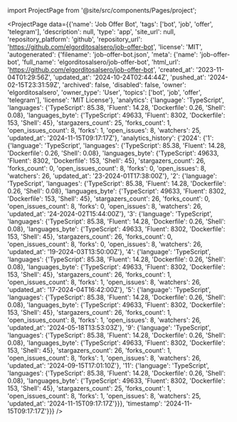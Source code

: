 
import ProjectPage from '@site/src/components/Pages/project';

<ProjectPage
    data={{'name': 'Job Offer Bot', 'tags': ['bot', 'job', 'offer', 'telegram'], 'description': null, 'type': 'app', 'site_url': null, 'repository_platform': 'github', 'repository_url': 'https://github.com/elgorditosalsero/job-offer-bot', 'license': 'MIT', 'autogenerated': {'filename': 'job-offer-bot.json', 'meta': {'name': 'job-offer-bot', 'full_name': 'elgorditosalsero/job-offer-bot', 'html_url': 'https://github.com/elgorditosalsero/job-offer-bot', 'created_at': '2023-11-04T01:29:56Z', 'updated_at': '2024-10-24T02:44:44Z', 'pushed_at': '2024-02-15T23:31:59Z', 'archived': false, 'disabled': false, 'owner': 'elgorditosalsero', 'owner_type': 'User', 'topics': ['bot', 'job', 'offer', 'telegram'], 'license': 'MIT License'}, 'analytics': {'language': 'TypeScript', 'languages': {'TypeScript': 85.38, 'Fluent': 14.28, 'Dockerfile': 0.26, 'Shell': 0.08}, 'languages_byte': {'TypeScript': 49633, 'Fluent': 8302, 'Dockerfile': 153, 'Shell': 45}, 'stargazers_count': 25, 'forks_count': 1, 'open_issues_count': 8, 'forks': 1, 'open_issues': 8, 'watchers': 25, 'updated_at': '2024-11-15T09:17:17Z'}, 'analytics_history': {'2024': {'1': {'language': 'TypeScript', 'languages': {'TypeScript': 85.38, 'Fluent': 14.28, 'Dockerfile': 0.26, 'Shell': 0.08}, 'languages_byte': {'TypeScript': 49633, 'Fluent': 8302, 'Dockerfile': 153, 'Shell': 45}, 'stargazers_count': 26, 'forks_count': 0, 'open_issues_count': 8, 'forks': 0, 'open_issues': 8, 'watchers': 26, 'updated_at': '23-2024-01T17:38:00Z'}, '2': {'language': 'TypeScript', 'languages': {'TypeScript': 85.38, 'Fluent': 14.28, 'Dockerfile': 0.26, 'Shell': 0.08}, 'languages_byte': {'TypeScript': 49633, 'Fluent': 8302, 'Dockerfile': 153, 'Shell': 45}, 'stargazers_count': 26, 'forks_count': 0, 'open_issues_count': 8, 'forks': 0, 'open_issues': 8, 'watchers': 26, 'updated_at': '24-2024-02T15:44:00Z'}, '3': {'language': 'TypeScript', 'languages': {'TypeScript': 85.38, 'Fluent': 14.28, 'Dockerfile': 0.26, 'Shell': 0.08}, 'languages_byte': {'TypeScript': 49633, 'Fluent': 8302, 'Dockerfile': 153, 'Shell': 45}, 'stargazers_count': 26, 'forks_count': 0, 'open_issues_count': 8, 'forks': 0, 'open_issues': 8, 'watchers': 26, 'updated_at': '19-2024-03T13:50:00Z'}, '4': {'language': 'TypeScript', 'languages': {'TypeScript': 85.38, 'Fluent': 14.28, 'Dockerfile': 0.26, 'Shell': 0.08}, 'languages_byte': {'TypeScript': 49633, 'Fluent': 8302, 'Dockerfile': 153, 'Shell': 45}, 'stargazers_count': 26, 'forks_count': 1, 'open_issues_count': 8, 'forks': 1, 'open_issues': 8, 'watchers': 26, 'updated_at': '17-2024-04T16:42:00Z'}, '5': {'language': 'TypeScript', 'languages': {'TypeScript': 85.38, 'Fluent': 14.28, 'Dockerfile': 0.26, 'Shell': 0.08}, 'languages_byte': {'TypeScript': 49633, 'Fluent': 8302, 'Dockerfile': 153, 'Shell': 45}, 'stargazers_count': 26, 'forks_count': 1, 'open_issues_count': 8, 'forks': 1, 'open_issues': 8, 'watchers': 26, 'updated_at': '2024-05-18T13:53:03Z'}, '9': {'language': 'TypeScript', 'languages': {'TypeScript': 85.38, 'Fluent': 14.28, 'Dockerfile': 0.26, 'Shell': 0.08}, 'languages_byte': {'TypeScript': 49633, 'Fluent': 8302, 'Dockerfile': 153, 'Shell': 45}, 'stargazers_count': 26, 'forks_count': 1, 'open_issues_count': 8, 'forks': 1, 'open_issues': 8, 'watchers': 26, 'updated_at': '2024-09-15T17:01:10Z'}, '11': {'language': 'TypeScript', 'languages': {'TypeScript': 85.38, 'Fluent': 14.28, 'Dockerfile': 0.26, 'Shell': 0.08}, 'languages_byte': {'TypeScript': 49633, 'Fluent': 8302, 'Dockerfile': 153, 'Shell': 45}, 'stargazers_count': 25, 'forks_count': 1, 'open_issues_count': 8, 'forks': 1, 'open_issues': 8, 'watchers': 25, 'updated_at': '2024-11-15T09:17:17Z'}}}, 'timestamp': '2024-11-15T09:17:17Z'}}}
/>
